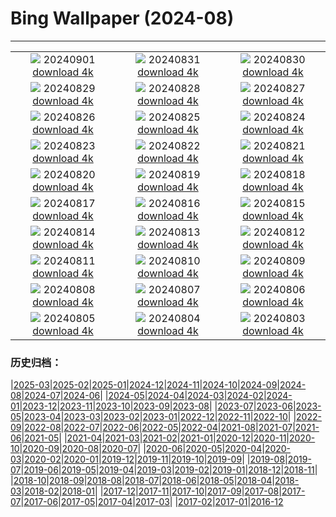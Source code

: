 # Bing Wallpaper (2024-08)
**************
| | | |
| :----: | :----: | :----: |
| ![](https://www.bing.com/th?id=OHR.RegataStoricaVenezia_IT-IT2940958877_1920x1080.jpg) 20240901 [download 4k](https://www.bing.com/th?id=OHR.RegataStoricaVenezia_IT-IT2940958877_UHD.jpg) | ![](https://www.bing.com/th?id=OHR.DjanetAlgeria_IT-IT6738833644_1920x1080.jpg) 20240831 [download 4k](https://www.bing.com/th?id=OHR.DjanetAlgeria_IT-IT6738833644_UHD.jpg) | ![](https://www.bing.com/th?id=OHR.WhaleSharkDay_IT-IT0919967624_1920x1080.jpg) 20240830 [download 4k](https://www.bing.com/th?id=OHR.WhaleSharkDay_IT-IT0919967624_UHD.jpg) |
| ![](https://www.bing.com/th?id=OHR.CastellfollitSpain_IT-IT5915189187_1920x1080.jpg) 20240829 [download 4k](https://www.bing.com/th?id=OHR.CastellfollitSpain_IT-IT5915189187_UHD.jpg) | ![](https://www.bing.com/th?id=OHR.ParalympicsParis_IT-IT4851305254_1920x1080.jpg) 20240828 [download 4k](https://www.bing.com/th?id=OHR.ParalympicsParis_IT-IT4851305254_UHD.jpg) | ![](https://www.bing.com/th?id=OHR.LagoMisurina_IT-IT4702658331_1920x1080.jpg) 20240827 [download 4k](https://www.bing.com/th?id=OHR.LagoMisurina_IT-IT4702658331_UHD.jpg) |
| ![](https://www.bing.com/th?id=OHR.PalmyraAtoll_IT-IT5623392573_1920x1080.jpg) 20240826 [download 4k](https://www.bing.com/th?id=OHR.PalmyraAtoll_IT-IT5623392573_UHD.jpg) | ![](https://www.bing.com/th?id=OHR.SwiftcurrentLake_IT-IT5489995070_1920x1080.jpg) 20240825 [download 4k](https://www.bing.com/th?id=OHR.SwiftcurrentLake_IT-IT5489995070_UHD.jpg) | ![](https://www.bing.com/th?id=OHR.KatahdinWoods_IT-IT5335389072_1920x1080.jpg) 20240824 [download 4k](https://www.bing.com/th?id=OHR.KatahdinWoods_IT-IT5335389072_UHD.jpg) |
| ![](https://www.bing.com/th?id=OHR.PrasatPhanom_IT-IT5114884058_1920x1080.jpg) 20240823 [download 4k](https://www.bing.com/th?id=OHR.PrasatPhanom_IT-IT5114884058_UHD.jpg) | ![](https://www.bing.com/th?id=OHR.OceanCityMD_IT-IT8362993245_1920x1080.jpg) 20240822 [download 4k](https://www.bing.com/th?id=OHR.OceanCityMD_IT-IT8362993245_UHD.jpg) | ![](https://www.bing.com/th?id=OHR.NazcaBooby_IT-IT8043395751_1920x1080.jpg) 20240821 [download 4k](https://www.bing.com/th?id=OHR.NazcaBooby_IT-IT8043395751_UHD.jpg) |
| ![](https://www.bing.com/th?id=OHR.TetonSunrise_IT-IT5409583917_1920x1080.jpg) 20240820 [download 4k](https://www.bing.com/th?id=OHR.TetonSunrise_IT-IT5409583917_UHD.jpg) | ![](https://www.bing.com/th?id=OHR.RegataSanGines_IT-IT5321961611_1920x1080.jpg) 20240819 [download 4k](https://www.bing.com/th?id=OHR.RegataSanGines_IT-IT5321961611_UHD.jpg) | ![](https://www.bing.com/th?id=OHR.HuntingtonBeach_IT-IT5196436677_1920x1080.jpg) 20240818 [download 4k](https://www.bing.com/th?id=OHR.HuntingtonBeach_IT-IT5196436677_UHD.jpg) |
| ![](https://www.bing.com/th?id=OHR.AlfanzinaLighthouse_IT-IT5068594687_1920x1080.jpg) 20240817 [download 4k](https://www.bing.com/th?id=OHR.AlfanzinaLighthouse_IT-IT5068594687_UHD.jpg) | ![](https://www.bing.com/th?id=OHR.HangCave_IT-IT4945788331_1920x1080.jpg) 20240816 [download 4k](https://www.bing.com/th?id=OHR.HangCave_IT-IT4945788331_UHD.jpg) | ![](https://www.bing.com/th?id=OHR.Ferragosto_IT-IT4867237057_1920x1080.jpg) 20240815 [download 4k](https://www.bing.com/th?id=OHR.Ferragosto_IT-IT4867237057_UHD.jpg) |
| ![](https://www.bing.com/th?id=OHR.WatarrkaLizard_IT-IT4767936784_1920x1080.jpg) 20240814 [download 4k](https://www.bing.com/th?id=OHR.WatarrkaLizard_IT-IT4767936784_UHD.jpg) | ![](https://www.bing.com/th?id=OHR.DugiOtokCroatia_IT-IT0800672865_1920x1080.jpg) 20240813 [download 4k](https://www.bing.com/th?id=OHR.DugiOtokCroatia_IT-IT0800672865_UHD.jpg) | ![](https://www.bing.com/th?id=OHR.ElephantsAmboseli_IT-IT6102111870_1920x1080.jpg) 20240812 [download 4k](https://www.bing.com/th?id=OHR.ElephantsAmboseli_IT-IT6102111870_UHD.jpg) |
| ![](https://www.bing.com/th?id=OHR.TofinoVancouver_IT-IT8944442230_1920x1080.jpg) 20240811 [download 4k](https://www.bing.com/th?id=OHR.TofinoVancouver_IT-IT8944442230_UHD.jpg) | ![](https://www.bing.com/th?id=OHR.SanLorenzoNight_IT-IT4055519723_1920x1080.jpg) 20240810 [download 4k](https://www.bing.com/th?id=OHR.SanLorenzoNight_IT-IT4055519723_UHD.jpg) | ![](https://www.bing.com/th?id=OHR.IncaRuinPeru_IT-IT3781329004_1920x1080.jpg) 20240809 [download 4k](https://www.bing.com/th?id=OHR.IncaRuinPeru_IT-IT3781329004_UHD.jpg) |
| ![](https://www.bing.com/th?id=OHR.LagoComoItaly_IT-IT3865741032_1920x1080.jpg) 20240808 [download 4k](https://www.bing.com/th?id=OHR.LagoComoItaly_IT-IT3865741032_UHD.jpg) | ![](https://www.bing.com/th?id=OHR.MichiganLighthouse_IT-IT9647286903_1920x1080.jpg) 20240807 [download 4k](https://www.bing.com/th?id=OHR.MichiganLighthouse_IT-IT9647286903_UHD.jpg) | ![](https://www.bing.com/th?id=OHR.MolokiniHawaii_IT-IT9190436704_1920x1080.jpg) 20240806 [download 4k](https://www.bing.com/th?id=OHR.MolokiniHawaii_IT-IT9190436704_UHD.jpg) |
| ![](https://www.bing.com/th?id=OHR.HertfordshireLavender_IT-IT3555753109_1920x1080.jpg) 20240805 [download 4k](https://www.bing.com/th?id=OHR.HertfordshireLavender_IT-IT3555753109_UHD.jpg) | ![](https://www.bing.com/th?id=OHR.ImpalaOxpecker_IT-IT7910851982_1920x1080.jpg) 20240804 [download 4k](https://www.bing.com/th?id=OHR.ImpalaOxpecker_IT-IT7910851982_UHD.jpg) | ![](https://www.bing.com/th?id=OHR.WulongKarst_IT-IT7105962798_1920x1080.jpg) 20240803 [download 4k](https://www.bing.com/th?id=OHR.WulongKarst_IT-IT7105962798_UHD.jpg) |

### 历史归档：

|[2025-03](/../2025-03/2025-03.md)|[2025-02](/../2025-02/2025-02.md)|[2025-01](/../2025-01/2025-01.md)|[2024-12](/../2024-12/2024-12.md)|[2024-11](/../2024-11/2024-11.md)|[2024-10](/../2024-10/2024-10.md)|[2024-09](/../2024-09/2024-09.md)|[2024-08](/2024-08.md)|[2024-07](/../2024-07/2024-07.md)|[2024-06](/../2024-06/2024-06.md)|
|[2024-05](/../2024-05/2024-05.md)|[2024-04](/../2024-04/2024-04.md)|[2024-03](/../2024-03/2024-03.md)|[2024-02](/../2024-02/2024-02.md)|[2024-01](/../2024-01/2024-01.md)|[2023-12](/../2023-12/2023-12.md)|[2023-11](/../2023-11/2023-11.md)|[2023-10](/../2023-10/2023-10.md)|[2023-09](/../2023-09/2023-09.md)|[2023-08](/../2023-08/2023-08.md)|
|[2023-07](/../2023-07/2023-07.md)|[2023-06](/../2023-06/2023-06.md)|[2023-05](/../2023-05/2023-05.md)|[2023-04](/../2023-04/2023-04.md)|[2023-03](/../2023-03/2023-03.md)|[2023-02](/../2023-02/2023-02.md)|[2023-01](/../2023-01/2023-01.md)|[2022-12](/../2022-12/2022-12.md)|[2022-11](/../2022-11/2022-11.md)|[2022-10](/../2022-10/2022-10.md)|
|[2022-09](/../2022-09/2022-09.md)|[2022-08](/../2022-08/2022-08.md)|[2022-07](/../2022-07/2022-07.md)|[2022-06](/../2022-06/2022-06.md)|[2022-05](/../2022-05/2022-05.md)|[2022-04](/../2022-04/2022-04.md)|[2021-08](/../2021-08/2021-08.md)|[2021-07](/../2021-07/2021-07.md)|[2021-06](/../2021-06/2021-06.md)|[2021-05](/../2021-05/2021-05.md)|
|[2021-04](/../2021-04/2021-04.md)|[2021-03](/../2021-03/2021-03.md)|[2021-02](/../2021-02/2021-02.md)|[2021-01](/../2021-01/2021-01.md)|[2020-12](/../2020-12/2020-12.md)|[2020-11](/../2020-11/2020-11.md)|[2020-10](/../2020-10/2020-10.md)|[2020-09](/../2020-09/2020-09.md)|[2020-08](/../2020-08/2020-08.md)|[2020-07](/../2020-07/2020-07.md)|
|[2020-06](/../2020-06/2020-06.md)|[2020-05](/../2020-05/2020-05.md)|[2020-04](/../2020-04/2020-04.md)|[2020-03](/../2020-03/2020-03.md)|[2020-02](/../2020-02/2020-02.md)|[2020-01](/../2020-01/2020-01.md)|[2019-12](/../2019-12/2019-12.md)|[2019-11](/../2019-11/2019-11.md)|[2019-10](/../2019-10/2019-10.md)|[2019-09](/../2019-09/2019-09.md)|
|[2019-08](/../2019-08/2019-08.md)|[2019-07](/../2019-07/2019-07.md)|[2019-06](/../2019-06/2019-06.md)|[2019-05](/../2019-05/2019-05.md)|[2019-04](/../2019-04/2019-04.md)|[2019-03](/../2019-03/2019-03.md)|[2019-02](/../2019-02/2019-02.md)|[2019-01](/../2019-01/2019-01.md)|[2018-12](/../2018-12/2018-12.md)|[2018-11](/../2018-11/2018-11.md)|
|[2018-10](/../2018-10/2018-10.md)|[2018-09](/../2018-09/2018-09.md)|[2018-08](/../2018-08/2018-08.md)|[2018-07](/../2018-07/2018-07.md)|[2018-06](/../2018-06/2018-06.md)|[2018-05](/../2018-05/2018-05.md)|[2018-04](/../2018-04/2018-04.md)|[2018-03](/../2018-03/2018-03.md)|[2018-02](/../2018-02/2018-02.md)|[2018-01](/../2018-01/2018-01.md)|
|[2017-12](/../2017-12/2017-12.md)|[2017-11](/../2017-11/2017-11.md)|[2017-10](/../2017-10/2017-10.md)|[2017-09](/../2017-09/2017-09.md)|[2017-08](/../2017-08/2017-08.md)|[2017-07](/../2017-07/2017-07.md)|[2017-06](/../2017-06/2017-06.md)|[2017-05](/../2017-05/2017-05.md)|[2017-04](/../2017-04/2017-04.md)|[2017-03](/../2017-03/2017-03.md)|
|[2017-02](/../2017-02/2017-02.md)|[2017-01](/../2017-01/2017-01.md)|[2016-12](/../2016-12/2016-12.md)